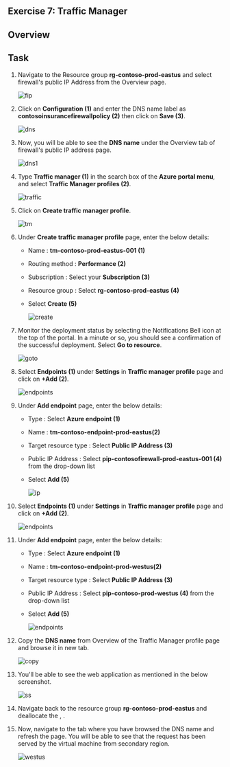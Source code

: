 ## Exercise 7: Traffic Manager


## Overview

## Task 


1. Navigate to the Resource group **rg-contoso-prod-eastus** and select firewall's public IP Address from the Overview page.

   ![fip](https://github.com/CloudLabsAI-Azure/AIW-Azure-Network-Solutions/blob/main/media/abcd.png?raw=true)

2. Click on **Configuration (1)** and enter the DNS name label as **contosoinsurancefirewallpolicy (2)** then click on **Save (3)**.

    ![dns](https://github.com/CloudLabsAI-Azure/AIW-Azure-Network-Solutions/blob/main/media/dns.png?raw=true)
    
3. Now, you will be able to see the **DNS name** under the Overview tab of firewall's public IP address page.

    ![dns1](https://github.com/CloudLabsAI-Azure/AIW-Azure-Network-Solutions/blob/main/media/dnss.png?raw=true)
    
4. Type **Traffic manager (1)** in the search box of the **Azure portal menu**, and select **Traffic Manager profiles (2)**.

    ![traffic](https://github.com/CloudLabsAI-Azure/AIW-Azure-Network-Solutions/blob/main/media/tmp.png?raw=true)
    
5. Click on **Create traffic manager profile**.

    ![tm](https://github.com/CloudLabsAI-Azure/AIW-Azure-Network-Solutions/blob/main/media/clickto.png?raw=true)
    
6.  Under **Create traffic manager profile** page, enter the below details:

      - Name : **tm-contoso-prod-eastus-001 (1)**

      - Routing method : **Performance (2)**

      - Subscription : Select your **Subscription (3)**

      - Resource group : Select **rg-contoso-prod-eastus (4)**

      - Select **Create (5)**

        ![create](https://github.com/CloudLabsAI-Azure/AIW-Azure-Network-Solutions/blob/main/media/createtm.png?raw=true)
        
7. Monitor the deployment status by selecting the Notifications Bell icon at the top of the portal. In a minute or so, you should see a confirmation of the successful deployment. Select **Go to resource**.

      ![goto](https://github.com/CloudLabsAI-Azure/AIW-Azure-Network-Solutions/blob/main/media/click%20on%20goto.png?raw=true)
      
8. Select **Endpoints (1)** under **Settings** in **Traffic manager profile** page and click on **+Add (2)**.

    ![endpoints](https://github.com/CloudLabsAI-Azure/AIW-Azure-Network-Solutions/blob/main/media/endpoints.png?raw=true)
    
1.  Under **Add endpoint** page, enter the below details: 

     - Type : Select **Azure endpoint (1)**

     - Name : **tm-contoso-endpoint-prod-eastus(2)**

     - Target resource type : Select **Public IP Address (3)**

     - Public IP Address : Select **pip-contosofirewall-prod-eastus-001 (4)** from the drop-down list

     - Select **Add (5)**

       ![ip](https://github.com/CloudLabsAI-Azure/AIW-Azure-Network-Solutions/blob/main/media/addendpoint.png?raw=true)
       
1.  Select **Endpoints (1)** under **Settings** in **Traffic manager profile** page and click on **+Add (2)**.

    ![endpoints](https://github.com/CloudLabsAI-Azure/AIW-Azure-Network-Solutions/blob/main/media/endpoints.png?raw=true)
    
1. Under **Add endpoint** page, enter the below details: 

     - Type : Select **Azure endpoint (1)**

     - Name : **tm-contoso-endpoint-prod-westus(2)**

     - Target resource type : Select **Public IP Address (3)**

     - Public IP Address : Select **pip-contoso-prod-westus (4)** from the drop-down list

     - Select **Add (5)**

       ![endpoints](https://github.com/CloudLabsAI-Azure/AIW-Azure-Network-Solutions/blob/main/media/addendpoint1.png?raw=true)
       
1.  Copy the **DNS name** from  Overview of the Traffic Manager profile page and browse it in new tab.

       ![copy](https://github.com/CloudLabsAI-Azure/AIW-Azure-Network-Solutions/blob/main/media/copydns.png?raw=true)
       
1.  You'll be able to see the web application as mentioned in the below screenshot.

     ![ss](https://github.com/CloudLabsAI-Azure/AIW-Azure-Network-Solutions/blob/main/media/CIVMeastus001.png?raw=true)
     
1.  Navigate back to the resource group **rg-contoso-prod-eastus** and deallocate the **<inject key="VM1Name" enableCopy="false"/>** , **<inject key="VM2Name" enableCopy="false"/>**.

2.  Now, navigate to the tab where you have browsed the DNS name and refresh the page. You will be able to see that the request has been served by the virtual machine from secondary region.

    ![westus](https://github.com/CloudLabsAI-Azure/AIW-Azure-Network-Solutions/blob/main/media/CIVMwestus.png?raw=true)

